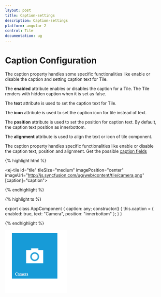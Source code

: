 ```yaml
---
layout: post
title: Caption-settings
description: Caption-settings
platform: angular-2
control: Tile
documentation: ug
---
```


# Caption Configuration

The caption property handles some specific functionalities like enable or disable the caption and setting caption text for Tile.

The **enabled** attribute enables or disables the caption for a Tile. The Tile renders with hidden caption when it is set as false.

The **text** attribute is used to set the caption text for Tile.

The **icon** attribute is used to set the caption icon for tile instead of text. 

The **position** attribute is used to set the position for caption text. By default, the caption text position as innerbottom.

The **alignment** attribute is used to align the text or icon of tile component. 

The caption property handles specific functionalities like enable or disable the caption text, position and alignment. Get the possible [caption fields](https://help.syncfusion.com/api/js/ejtile#members:caption) 

{% highlight html %}

  <ej-tile id="tile" tileSize="medium" imagePosition="center" imageUrl="http://js.syncfusion.com/ug/web/content/tile/camera.png" [caption]="caption">
  </ej-tile> 

{% endhighlight %}

{% highlight ts %}

export class AppComponent {
    caption: any;
    constructor() {
        this.caption = { enabled: true, text: "Camera", position: "innerbottom" };
    }
}

{% endhighlight %}

![](Functionality_images/Text-Configuration_img1.png)
